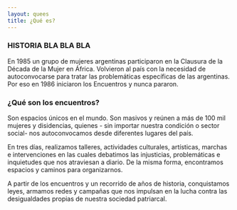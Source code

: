 ```yaml
---
layout: quees
title: ¿Qué es?
---
```

### HISTORIA BLA BLA BLA

En 1985 un grupo de mujeres argentinas participaron en la Clausura de la Década de la Mujer en 
África. Volvieron al país con la necesidad de autoconvocarse para tratar las problemáticas específicas de las argentinas. Por eso en 1986 iniciaron los Encuentros y nunca pararon.

### ¿Qué son los encuentros?
Son espacios únicos en el  mundo. 
Son masivos y reúnen a más de 100 mil mujeres y disidencias, quienes - sin importar nuestra condición o sector  social- nos autoconvocamos desde  diferentes lugares del país. 

En tres días, realizamos talleres,  actividades culturales, artísticas, marchas  e intervenciones en las cuales debatimos  las injusticias, problemáticas e  
inquietudes que nos atraviesan a diario.  De la misma forma, encontramos espacios  y caminos para organizarnos. 

A partir de los encuentros y un recorrido  de  años de historia, conquistamos  leyes, armamos redes y campañas que nos  impulsan en la lucha contra las  
desigualdades propias de nuestra  sociedad patriarcal. 
